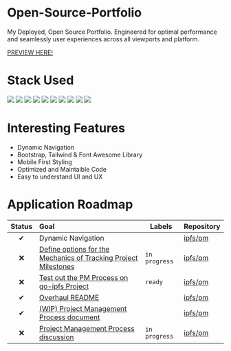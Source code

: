 # Open-Source-Portfolio
My Deployed, Open Source Portfolio.
Engineered for optimal performance and seamlessly user experiences across all viewports and platform.
</HR>
<a href="https://www.elijahpereira.com">PREVIEW HERE!</a>
  
# Stack Used
<img src="https://img.shields.io/badge/HTML5-E34F26.svg?style=for-the-badge&logo=HTML5&logoColor=white"> <img src="https://img.shields.io/badge/Sass-CC6699.svg?style=for-the-badge&logo=Sass&logoColor=white"> <img src="https://img.shields.io/badge/CSS3-1572B6.svg?style=for-the-badge&logo=CSS3&logoColor=white"> <img src="https://img.shields.io/badge/JavaScript-F7DF1E.svg?style=for-the-badge&logo=JavaScript&logoColor=black"> <img src="https://img.shields.io/badge/OpenAI-412991.svg?style=for-the-badge&logo=OpenAI&logoColor=white"> <img src="https://img.shields.io/badge/Tailwind%20CSS-06B6D4.svg?style=for-the-badge&logo=Tailwind-CSS&logoColor=white"> <img src="https://img.shields.io/badge/Bootstrap-7952B3.svg?style=for-the-badge&logo=Bootstrap&logoColor=white"> <img src="https://img.shields.io/badge/Font%20Awesome-528DD7.svg?style=for-the-badge&logo=Font-Awesome&logoColor=white"> <img src="https://img.shields.io/badge/Visual%20Studio%20Code-007ACC.svg?style=for-the-badge&logo=Visual-Studio-Code&logoColor=white"> <img src="https://img.shields.io/badge/GitHub-181717.svg?style=for-the-badge&logo=GitHub&logoColor=white">
  
# Interesting Features
<ul>
  <li>Dynamic Navigation</li>
  <li>Bootstrap, Tailwind & Font Awesome Library</li>
  <li>Mobile First Styling</li>
  <li>Optimized and Maintaible Code</li>
  <li>Easy to understand UI and UX</li>
</ul>

# Application Roadmap

| Status | Goal | Labels | Repository |
| :---: | :--- | --- | --- |
| ✔ | Dynamic Navigation | | <a href=https://github.com/ipfs/pm>ipfs/pm</a> |
| ❌ | [Define options for the Mechanics of Tracking Project Milestones](https://github.com/ipfs/pm/issues/154) |`in progress`| <a href=https://github.com/ipfs/pm>ipfs/pm</a> |
| ❌ | [Test out the PM Process on go-ipfs Project](https://github.com/ipfs/pm/issues/153) |`ready`| <a href=https://github.com/ipfs/pm>ipfs/pm</a> |
| ✔ | [Overhaul README](https://github.com/ipfs/pm/pull/136) | | <a href=https://github.com/ipfs/pm>ipfs/pm</a> |
| ✔ | [(WIP) Project Management Process document](https://github.com/ipfs/pm/pull/131) | | <a href=https://github.com/ipfs/pm>ipfs/pm</a> |
| ❌ | [Project Management Process discussion](https://github.com/ipfs/pm/issues/125) |`in progress`| <a href=https://github.com/ipfs/pm>ipfs/pm</a> |
